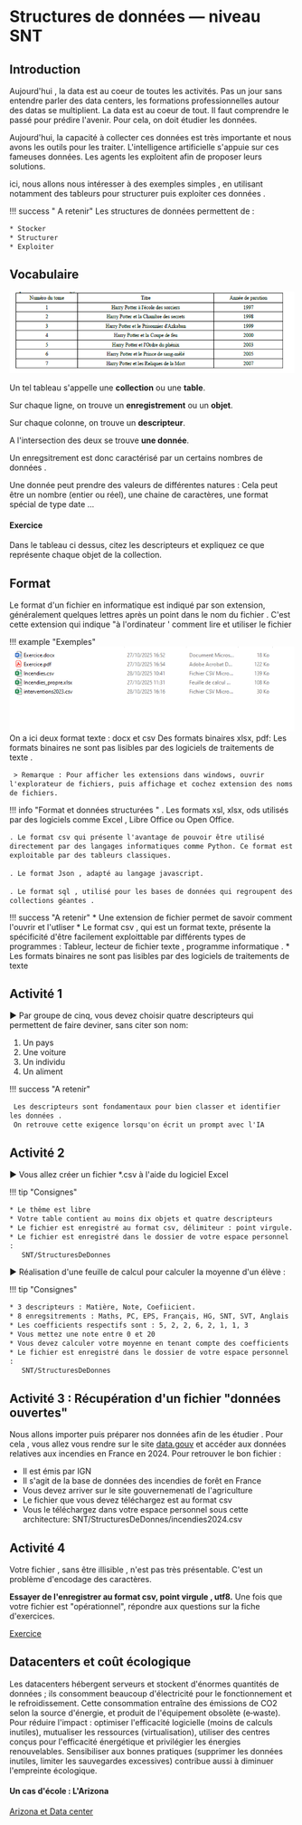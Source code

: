 # Structures de données — niveau SNT
<base target="_blank">

## Introduction

Aujourd'hui , la data est au coeur de toutes les activités. Pas un jour sans entendre parler des data centers, les formations professionnelles autour des datas se multiplient. La data est au coeur de tout.
Il faut comprendre le passé pour prédire l'avenir. Pour cela, on doit étudier les données.

Aujourd'hui, la capacité à collecter ces données est très importante et nous avons les outils pour les traiter. 
L'intelligence artificielle s'appuie sur ces fameuses données. Les agents les exploitent afin de proposer leurs solutions. 

ici, nous allons nous intéresser à des exemples simples , en utilisant notamment des tableurs pour structurer puis exploiter ces données .

!!! success  " A retenir"
    Les structures de données permettent de :

    * Stocker
    * Structurer
    * Exploiter 


## Vocabulaire 
![alt text](exempleTable.png)

Un tel tableau s'appelle une **collection** ou une **table**.

Sur chaque ligne, on trouve un **enregistrement** ou un **objet**. 

Sur chaque colonne, on trouve un **descripteur**.

A l'intersection des deux se trouve **une donnée**.

Un enregsitrement est donc caractérisé par un certains nombres de données .

Une donnée peut prendre des valeurs de différentes natures : Cela peut être un nombre (entier ou réel), une chaine de caractères, une format spécial de type date ...

#### Exercice 
Dans le tableau ci dessus, citez les descripteurs  et expliquez ce que représente chaque objet de la collection.


## Format 

Le format d'un fichier en informatique est indiqué par son extension, généralement quelques lettres après un point dans le nom du fichier . C'est cette extension qui indique "à l'ordinateur ' comment lire et utiliser le fichier 

!!! example "Exemples"
    ![extension](extension.png)
     On a ici deux format texte : docx et csv
     Des formats binaires xlsx, pdf: Les formats binaires ne sont pas lisibles par des logiciels de  traitements de texte .

     > Remarque : Pour afficher les extensions dans windows, ouvrir l'explorateur de fichiers, puis affichage et cochez extension des noms de fichiers.



!!! info "Format et données structurées "
    . Les formats xsl, xlsx, ods utilisés par des logiciels comme Excel , Libre Office ou Open Office.

    . Le format csv qui présente l'avantage de pouvoir être utilisé directement par des langages informatiques comme Python. Ce format est exploitable par des tableurs classiques.

    . Le format Json , adapté au langage javascript.

    . Le format sql , utilisé pour les bases de données qui regroupent des collections géantes .

!!! success "A retenir"
      *  Une extension de fichier permet de savoir comment l'ouvrir et l'utliser
      *  Le format csv , qui est un format texte, présente la spécificité d'être facilement exploittable par différents types de programmes : Tableur, lecteur de fichier texte , programme informatique .
      *  Les formats binaires ne sont pas lisibles par des logiciels de traitements de texte

    
## Activité 1

:arrow_forward:  Par groupe de cinq, vous devez choisir quatre descripteurs qui permettent de faire deviner, sans citer son nom:

1. Un pays
2. Une voiture
3. Un individu
4. Un aliment

!!! success "A retenir"

     Les descripteurs sont fondamentaux pour bien classer et identifier les données .
     On retrouve cette exigence lorsqu'on écrit un prompt avec l'IA 


## Activité 2
:arrow_forward: Vous allez créer un fichier *.csv à l'aide du logiciel Excel

!!! tip "Consignes"
    
    * Le thême est libre 
    * Votre table contient au moins dix objets et quatre descripteurs 
    * Le fichier est enregistré au format csv, délimiteur : point virgule.
    * Le fichier est enregistré dans le dossier de votre espace personnel :
       SNT/StructuresDeDonnes

:arrow_forward: Réalisation d'une feuille de calcul pour calculer la moyenne d'un élève :

!!! tip "Consignes"
    
    * 3 descripteurs : Matière, Note, Coefiicient.
    * 8 enregsitrements : Maths, PC, EPS, Français, HG, SNT, SVT, Anglais 
    * Les coefficients respectifs sont : 5, 2, 2, 6, 2, 1, 1, 3
    * Vous mettez une note entre 0 et 20
    * Vous devez calculer votre moyenne en tenant compte des coefficients
    * Le fichier est enregistré dans le dossier de votre espace personnel :
       SNT/StructuresDeDonnes



## Activité 3 : Récupération d'un fichier "données ouvertes"

Nous allons importer puis préparer nos données afin de les étudier .
Pour cela , vous allez vous rendre sur le site [data.gouv](<https://www.data.gouv.fr/>) et accéder aux données relatives aux incendies en France en 2024.
Pour retrouver le bon fichier :


  * Il est émis par IGN
  * Il s'agit de la base de données des incendies de forêt en France 
  * Vous devez arriver sur le site gouvernemenatl de l'agriculture
  * Le fichier que vous devez téléchargez est au format csv
  * Vous le téléchargez dans votre espace personnel  sous cette architecture:
 SNT/StructuresDeDonnes/incendies2024.csv


## Activité 4
 Votre fichier , sans être illisible , n'est pas très présentable. C'est un problème d'encodage des caractères.
 
  **Essayer de l'enregistrer au format csv, point virgule , utf8.**
 Une fois que votre fichier est "opérationnel", répondre aux questions sur la fiche d'exercices.

[Exercice ](Exercice.pdf)





## Datacenters et coût écologique


Les datacenters hébergent serveurs et stockent d'énormes quantités de données ; ils consomment beaucoup d'électricité pour le fonctionnement et le refroidissement. Cette consommation entraîne des émissions de CO2 selon la source d'énergie, et produit de l'équipement obsolète (e‑waste). Pour réduire l'impact : optimiser l'efficacité logicielle (moins de calculs inutiles), mutualiser les ressources (virtualisation), utiliser des centres conçus pour l'efficacité énergétique et privilégier les énergies renouvelables. Sensibiliser aux bonnes pratiques (supprimer les données inutiles, limiter les sauvegardes excessives) contribue aussi à diminuer l'empreinte écologique.

#### Un cas d'école : L'Arizona 
 [Arizona et Data center ](<https://www.franceinfo.fr/internet/intelligence-artificielle/data-centers-quand-la-soif-du-numerique-asseche-les-sols-americains_7577110.html>)

 